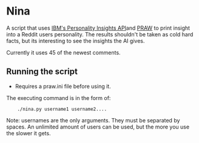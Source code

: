# Nina 
A script that uses [IBM's Personality Insights API](https://www.ibm.com/watson/services/personality-insights/)and [PRAW](https://praw.readthedocs.io/en/latest/index.html) to print insight into a Reddit users personality. The results shouldn't be taken as cold hard facts, but its interesting to see the insights the AI gives.

Currently it uses 45 of the newest comments.

## Running the script
* Requires a praw.ini file before using it.

The executing command is in the form of:
```
    ./nina.py username1 username2....
```

Note: usernames are the only arguments. They must be separated by spaces. An unlimited amount of users can be used, but the more you use the slower it gets.
